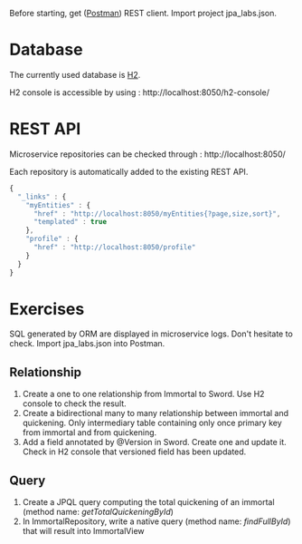 Before starting, get ([Postman](https://www.getpostman.com/)) REST client.
Import project jpa_labs.json.

# Database

The currently used database is [H2](http://www.h2database.com/).

H2 console is accessible by using : http://localhost:8050/h2-console/

# REST API

Microservice repositories can be checked through : http://localhost:8050/

Each repository is automatically added to the existing REST API.

```javascript
{
  "_links" : {
    "myEntities" : {
      "href" : "http://localhost:8050/myEntities{?page,size,sort}",
      "templated" : true
    },
    "profile" : {
      "href" : "http://localhost:8050/profile"
    }
  }
}
```

# Exercises

SQL generated by ORM are displayed in microservice logs. Don't hesitate to check.
Import jpa_labs.json into Postman.

## Relationship

1. Create a one to one relationship from Immortal to Sword. Use H2 console to check the result.
2. Create a bidirectional many to many relationship between immortal and quickening. Only intermediary table containing only once primary key from immortal and from quickening.
3. Add a field annotated by @Version in Sword. Create one and update it. Check in H2 console that versioned field has been updated.

## Query

1. Create a JPQL query computing the total quickening of an immortal (method name: *getTotalQuickeningById*)
2. In ImmortalRepository, write a native query (method name: *findFullById*) that will result into ImmortalView
